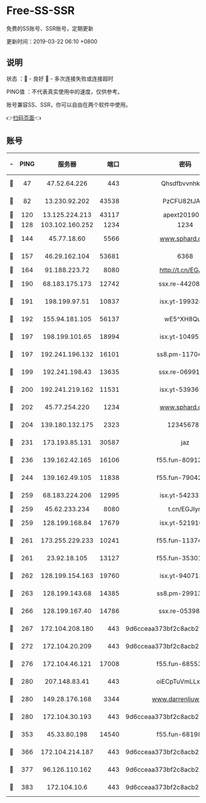 # Free-SS-SSR

免费的SS账号、SSR账号，定期更新

更新时间：2019-03-22 06:10 +0800

## 说明

状态     ：🙂 - 良好 🙁 - 多次连接失败或连接超时

PING值   ：不代表真实使用中的速度，仅供参考。

账号兼容SS、SSR，你可以自由在两个软件中使用。

👉[扫码页面](https://liesauer.github.io/Free-SS-SSR/)👈

## 账号

|-|PING|服务器|端口|密码|加密方式|区域|
|:----:|:----:|:-----:|-----:|:----:|:----:|:----:|
|🙂|47|47.52.64.226|443|Qhsdfbvvnhkm1|aes-256-cfb|HK|
|🙂|82|13.230.92.202|43538|PzCFU82tJAdZ|aes-256-cfb|JP|
|🙂|120|13.125.224.213|43117|apext2019005|chacha20|KR|
|🙂|128|103.102.160.252|1234|1234|rc4-md5|JP|
|🙂|144|45.77.18.60|5566|www.sphard.com|aes-256-cfb|JP|
|🙂|157|46.29.162.104|53681|6368|aes-256-ctr|RU|
|🙂|164|91.188.223.72|8080|http://t.cn/EGJIyrl|rc4-md5|RU|
|🙂|190|68.183.175.173|12742|ssx.re-44208034|aes-256-cfb|US|
|🙂|191|198.199.97.51|10837|isx.yt-19932422|aes-256-cfb|US|
|🙂|192|155.94.181.105|56137|wE5^XH8Quw|aes-256-cfb|US|
|🙂|197|198.199.101.65|18994|isx.yt-10495356|aes-256-cfb|US|
|🙂|197|192.241.196.132|16101|ss8.pm-11704063|aes-256-cfb|US|
|🙂|199|192.241.198.43|13635|ssx.re-06991700|aes-256-cfb|US|
|🙂|200|192.241.219.162|11531|isx.yt-53936581|aes-256-cfb|US|
|🙂|202|45.77.254.220|1234|www.sphard.com|aes-256-cfb|SG|
|🙂|204|139.180.132.175|2323|123456789|aes-256-cfb|SG|
|🙂|231|173.193.85.131|30587|jaz|aes-256-cfb|US|
|🙂|236|139.162.42.165|16106|f55.fun-80912227|aes-256-cfb|SG|
|🙂|244|139.162.49.105|11838|f55.fun-79042752|aes-256-cfb|SG|
|🙂|259|68.183.224.206|12995|isx.yt-54233279|aes-256-cfb|SG|
|🙂|259|45.62.233.234|8080|t.cn/EGJIyrl|rc4-md5|CA|
|🙂|259|128.199.168.84|17679|isx.yt-52191057|aes-256-cfb|SG|
|🙂|261|173.255.229.233|10241|f55.fun-11374473|aes-256-cfb|US|
|🙂|261|23.92.18.105|13127|f55.fun-35301469|aes-256-cfb|US|
|🙂|262|128.199.154.163|19760|isx.yt-94071337|aes-256-cfb|SG|
|🙂|263|128.199.143.68|14385|ss8.pm-29913305|aes-256-cfb|SG|
|🙂|266|128.199.167.40|14786|ssx.re-05398276|aes-256-cfb|SG|
|🙂|267|172.104.208.180|443|9d6cceaa373bf2c8acb22e60b6a58be6|aes-256-cfb|US|
|🙂|272|172.104.20.209|443|9d6cceaa373bf2c8acb22e60b6a58be6|aes-256-cfb|US|
|🙂|276|172.104.46.121|17008|f55.fun-68553317|aes-256-cfb|SG|
|🙂|280|207.148.83.41|443|oiECpTuVmLLxk4Ts|aes-256-cfb|AU|
|🙂|280|149.28.176.168|3344|www.darrenliuwei.com|aes-256-cfb|AU|
|🙂|280|172.104.30.193|443|9d6cceaa373bf2c8acb22e60b6a58be6|aes-256-cfb|US|
|🙂|353|45.33.80.198|14540|f55.fun-68198549|aes-256-cfb|US|
|🙂|366|172.104.214.187|443|9d6cceaa373bf2c8acb22e60b6a58be6|aes-256-cfb|US|
|🙂|377|96.126.110.162|443|9d6cceaa373bf2c8acb22e60b6a58be6|aes-256-cfb|US|
|🙂|383|172.104.10.6|443|9d6cceaa373bf2c8acb22e60b6a58be6|aes-256-cfb|US|

